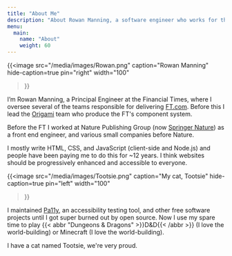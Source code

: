 ```yaml
---
title: "About Me"
description: "About Rowan Manning, a software engineer who works for the Financial Times and plays D&D"
menu:
  main:
    name: "About"
    weight: 60
---
```


{{<image
	src="/media/images/Rowan.png"
	caption="Rowan Manning"
	hide-caption=true
	pin="right"
	width="100"
>}}

I’m Rowan Manning, a Principal Engineer at the Financial Times, where I oversee several of the teams responsible for delivering [FT.com](https://ft.com/). Before this I lead the [Origami](https://origami.ft.com/) team who produce the FT's component system.

Before the FT I worked at Nature Publishing Group (now [Springer Nature](https://www.springernature.com/)) as a front end engineer, and various small companies before Nature.

I mostly write HTML, CSS, and JavaScript (client-side and Node.js) and people have been paying me to do this for ~12 years. I think websites should be progressively enhanced and accessible to everyone.

{{<image
	src="/media/images/Tootsie.png"
	caption="My cat, Tootsie"
	hide-caption=true
	pin="left"
	width="100"
>}}

I maintained [Pa11y](https://pa11y.org/), an accessibility testing tool, and other free software projects until I got super burned out by open source. Now I use my spare time to play {{< abbr "Dungeons & Dragons" >}}D&amp;D{{< /abbr >}} (I love the world-building) or Minecraft (I love the world-building).

I have a cat named Tootsie, we're very proud.
